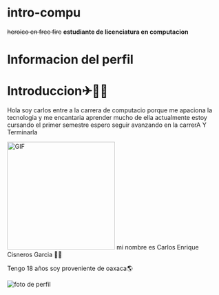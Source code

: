 # intro-compu
~~heroico en free fire~~ **estudiante de licenciatura en computacion**
# Informacion del perfil 
# Introduccion✈🏢🏢
Hola soy carlos entre a la carrera de computacio porque me apaciona la tecnologia y me encantaria aprender mucho de ella actualmente estoy cursando el primer semestre espero seguir avanzando en la carrerA Y Terminarla
<div style="position: relative;">
<img src="https://i.chzbgr.com/full/8507870208/h210892D7/jonroru-pixel-art-beemo-gif" alt="GIF" style="position:100px absolute; top: 2000px; right: 100px; width: 250px; height: auto;"> 
mi nombre es Carlos Enrique Cisneros Garcia 🐱‍👤

Tengo 18 años soy proveniente de oaxaca🌎




![foto de perfil]([https://concepto.de/wp-content/uploads/2018/08/persona-e1533759195177-800x400.jpg](https://www.google.com/url?sa=i&url=https%3A%2F%2Fcheezburger.com%2F520709%2Fgeek-memes-jonroru-pixel-art&psig=AOvVaw0oknk9LwTriSuyuZddnXm1&ust=1726083156519000&source=images&cd=vfe&opi=89978449&ved=0CBMQjRxqFwoTCNDmufyOuYgDFQAAAAAdAAAAABAe))

